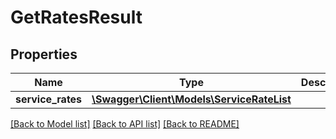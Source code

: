 # GetRatesResult

## Properties

Name | Type | Description | Notes
------------ | ------------- | ------------- | -------------
**service_rates** | [**\Swagger\Client\Models\ServiceRateList**](ServiceRateList.md) |  |

[[Back to Model list]](../../README.md#documentation-for-models) [[Back to API list]](../../README.md#documentation-for-api-endpoints) [[Back to README]](../../README.md)


